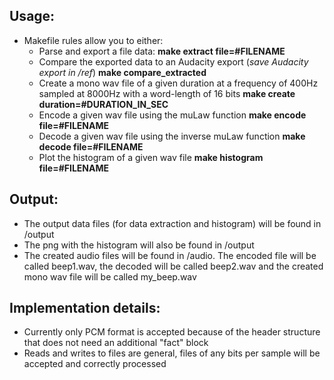 ## Usage:
  * Makefile rules allow you to either:
      * Parse and export a file data: **make extract file=#FILENAME**
      * Compare the exported data to an Audacity export (*save Audacity export in /ref*) **make compare_extracted**
      * Create a mono wav file of a given duration at a frequency of 400Hz sampled at 8000Hz with a word-length of 16 bits **make create duration=#DURATION_IN_SEC**
      * Encode a given wav file using the muLaw function **make encode file=#FILENAME**
      * Decode a given wav file using the inverse muLaw function **make decode file=#FILENAME**
      * Plot the histogram of a given wav file **make histogram file=#FILENAME** 


## Output:
  * The output data files (for data extraction and histogram) will be found in /output
  * The png with the histogram will also be found in /output
  * The created audio files will be found in /audio. The encoded file will be called beep1.wav, the decoded will be called beep2.wav and the created mono wav file will be called my_beep.wav

## Implementation details:
  * Currently only PCM format is accepted because of the header structure that does not need an additional "fact" block
  * Reads and writes to files are general, files of any bits per sample will be accepted and correctly processed
